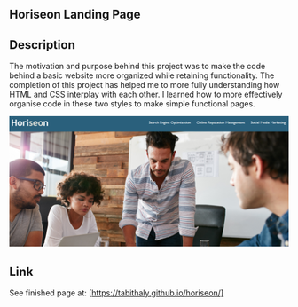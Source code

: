## Horiseon Landing Page

## Description

The motivation and purpose behind this project was to make the code behind a basic website more organized while retaining functionality. The completion of this project has helped me to more fully understanding how HTML and CSS interplay with each other. I learned how to more effectively organise code in these two styles to make simple functional pages. 

![The screenshot shows the header and large background imagae at the top of the page.](./assets/images/Screenshot%202022-07-14%20222729.png)
## Link
See finished page at:
[https://tabithaly.github.io/horiseon/]